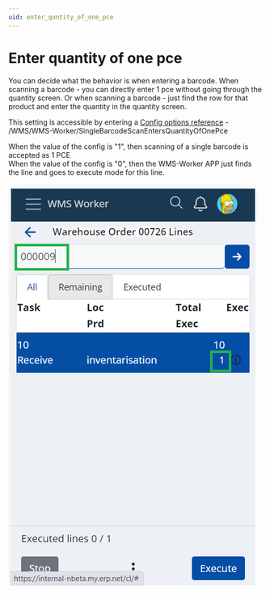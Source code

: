 ```yaml
---
uid: enter_quntity_of_one_pce
---
```


# Enter quantity of one pce

You can decide what the behavior is when entering a barcode.
When scanning a barcode - you can directly enter 1 pce without going through the quantity screen. 
Or when scanning a barcode - just find the row for that product and enter the quantity in the quantity screen.

This setting is accessible by entering a [Config options reference](~/reference/config-options-reference.md) - /WMS/WMS-Worker/SingleBarcodeScanEntersQuantityOfOnePce

When the value of the config is "1", then scanning of a single barcode is accepted as 1 PCE <br>
When the value of the config is "0", then the WMS-Worker APP just finds the line and goes to execute mode for this line. 

![Enter Quantity of one pce](pictures/enter-quantity-of-one-pce.png)
